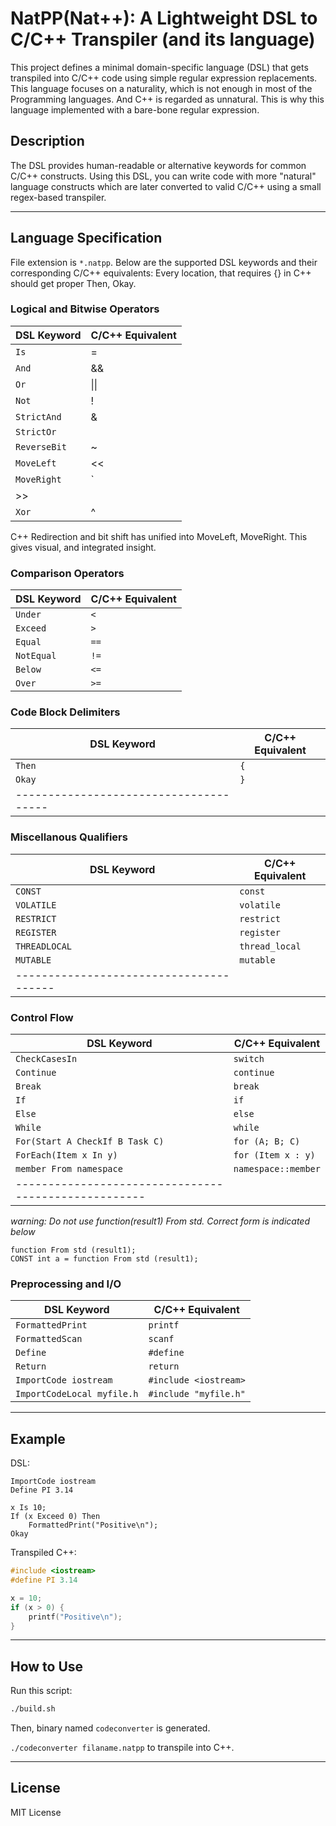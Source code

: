 
# NatPP(Nat++): A Lightweight DSL to C/C++ Transpiler (and its language)

This project defines a minimal domain-specific language (DSL) that gets transpiled into C/C++ code using simple regular expression replacements. This language focuses on a naturality, which is not enough in most of the Programming languages. And C++ is regarded as unnatural. This is why this language implemented with a bare-bone regular expression.

## Description

The DSL provides human-readable or alternative keywords for common C/C++ constructs. Using this DSL, you can write code with more "natural" language constructs which are later converted to valid C/C++ using a small regex-based transpiler.

---

## Language Specification

File extension is `*.natpp`.
Below are the supported DSL keywords and their corresponding C/C++ equivalents:
Every location, that requires {} in C++ should get proper Then, Okay.

### Logical and Bitwise Operators
| DSL Keyword     | C/C++ Equivalent  |
|------------------|------------------|
| `Is`             | =              |
| `And`            | &&             |
| `Or`             | \|\|            |
| `Not`            | !              |
| `StrictAnd`      | &              |
| `StrictOr`       | |              |
| `ReverseBit`     | ~              |
| `MoveLeft`       | <<             |
| `MoveRight`      | `
>>             |
| `Xor`            | ^              |
C++ Redirection and bit shift has unified into MoveLeft, MoveRight.
This gives visual, and integrated insight.

### Comparison Operators
| DSL Keyword      | C/C++ Equivalent |
|------------------|------------------|
| `Under`          | `<`              |
| `Exceed`         | `>`              |
| `Equal`          | `==`             |
| `NotEqual`       | `!=`             |
| `Below`          | `<=`             |
| `Over`           | `>=`             |

### Code Block Delimiters
| DSL Keyword     | C/C++ Equivalent |
|------------------|------------------|
| `Then`           | `{`              |
| `Okay`           | `}`              |
|--------------------------------------

### Miscellanous Qualifiers
| DSL Keyword        | C/C++ Equivalent |
|--------------------|------------------|
|   `CONST`          | `const`          |
|   `VOLATILE`       | `volatile`       |
|   `RESTRICT`       | `restrict`       |
|   `REGISTER`       | `register`       |
|   `THREADLOCAL`    | `thread_local`   |
|   `MUTABLE    `    | `mutable`        |
|---------------------------------------

### Control Flow
| DSL Keyword             | C/C++ Equivalent         |
|--------------------------|-------------------------|
| `CheckCasesIn`           | `switch`                |
| `Continue`               | `continue`              |
| `Break`                  | `break`                 |
| `If`                     | `if`                    |
| `Else`                   | `else`                  |
| `While`                  | `while`                 |
| `For(Start A CheckIf B Task C)` | `for (A; B; C)`  |
| `ForEach(Item x In y)`   | `for (Item x : y)`      |
| `member From namespace`  | `namespace::member`     |
|----------------------------------------------------
*warning: Do not use function(result1) From std. Correct form is indicated below*
```
function From std (result1);
CONST int a = function From std (result1);
```

### Preprocessing and I/O
| DSL Keyword                        | C/C++ Equivalent      |
|------------------------------------|-----------------------|
| `FormattedPrint`                   | `printf`              |
| `FormattedScan`                    | `scanf`               |
| `Define`                           | `#define`             |
| `Return`                           | `return`              |
| `ImportCode iostream`              | `#include <iostream>` |
| `ImportCodeLocal myfile.h`         | `#include "myfile.h"` |

---

## Example

DSL:

```dsl
ImportCode iostream
Define PI 3.14

x Is 10;
If (x Exceed 0) Then
    FormattedPrint("Positive\n");
Okay
```

Transpiled C++:

```cpp
#include <iostream>
#define PI 3.14

x = 10;
if (x > 0) {
    printf("Positive\n");
}
```

---

## How to Use

Run this script:
```bash
./build.sh
```
Then, binary named `codeconverter` is generated.

`./codeconverter filaname.natpp` to transpile into C++.

---

## License

MIT License
